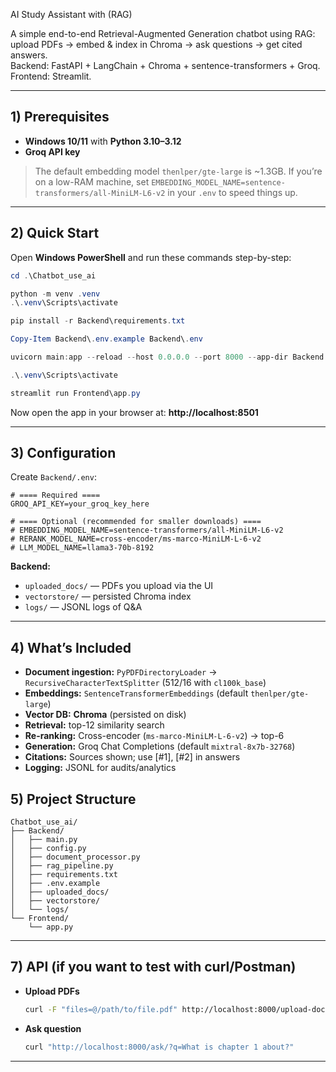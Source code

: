 AI Study Assistant with (RAG)

A simple end-to-end Retrieval-Augmented Generation chatbot using RAG: upload PDFs → embed & index in Chroma → ask questions → get cited answers.  
Backend: FastAPI + LangChain + Chroma + sentence-transformers + Groq.  
Frontend: Streamlit.

---

## 1) Prerequisites

- **Windows 10/11** with **Python 3.10–3.12**
- **Groq API key**

>   The default embedding model `thenlper/gte-large` is ~1.3GB. If you’re on a low-RAM machine, set `EMBEDDING_MODEL_NAME=sentence-transformers/all-MiniLM-L6-v2` in your `.env` to speed things up.

---

## 2) Quick Start
Open **Windows PowerShell** and run these commands step-by-step:

```powershell
cd .\Chatbot_use_ai

python -m venv .venv
.\.venv\Scripts\activate

pip install -r Backend\requirements.txt

Copy-Item Backend\.env.example Backend\.env

uvicorn main:app --reload --host 0.0.0.0 --port 8000 --app-dir Backend

.\.venv\Scripts\activate

streamlit run Frontend\app.py
```

Now open the app in your browser at: **http://localhost:8501**

---

## 3) Configuration

Create `Backend/.env`:

```env
# ==== Required ====
GROQ_API_KEY=your_groq_key_here

# ==== Optional (recommended for smaller downloads) ====
# EMBEDDING_MODEL_NAME=sentence-transformers/all-MiniLM-L6-v2
# RERANK_MODEL_NAME=cross-encoder/ms-marco-MiniLM-L-6-v2
# LLM_MODEL_NAME=llama3-70b-8192
```

**Backend:**
- `uploaded_docs/` — PDFs you upload via the UI
- `vectorstore/` — persisted Chroma index
- `logs/` — JSONL logs of Q&A

---

## 4) What’s Included

- **Document ingestion:** `PyPDFDirectoryLoader` → `RecursiveCharacterTextSplitter` (512/16 with `cl100k_base`)
- **Embeddings:** `SentenceTransformerEmbeddings` (default `thenlper/gte-large`)
- **Vector DB:** **Chroma** (persisted on disk)
- **Retrieval:** top-12 similarity search
- **Re-ranking:** Cross-encoder (`ms-marco-MiniLM-L-6-v2`) → top-6
- **Generation:** Groq Chat Completions (default `mixtral-8x7b-32768`)
- **Citations:** Sources shown; use [#1], [#2] in answers
- **Logging:** JSONL for audits/analytics


## 5) Project Structure

```
Chatbot_use_ai/
├── Backend/
│   ├── main.py
│   ├── config.py
│   ├── document_processor.py
│   ├── rag_pipeline.py
│   ├── requirements.txt
│   ├── .env.example
│   ├── uploaded_docs/
│   ├── vectorstore/
│   └── logs/
└── Frontend/
    └── app.py
```

---

## 7) API (if you want to test with curl/Postman)

- **Upload PDFs**
  ```bash
  curl -F "files=@/path/to/file.pdf" http://localhost:8000/upload-docs/
  ```
- **Ask question**
  ```bash
  curl "http://localhost:8000/ask/?q=What is chapter 1 about?"
  ```

---
